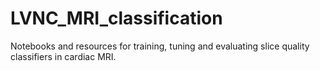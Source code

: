 # LVNC_MRI_classification
Notebooks and resources for training, tuning and evaluating slice quality classifiers in cardiac MRI.

